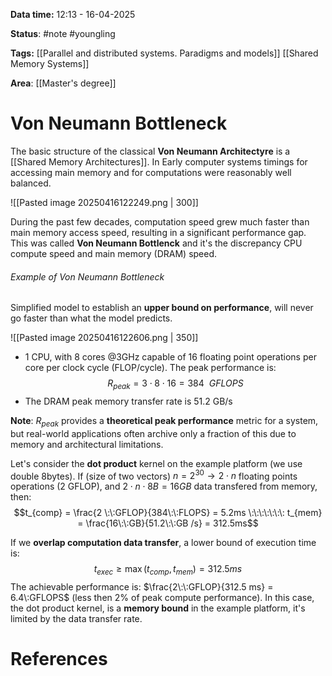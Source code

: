 **Data time:** 12:13 - 16-04-2025

**Status**: #note #youngling 

**Tags:** [[Parallel and distributed systems. Paradigms and models]] [[Shared Memory Systems]]

**Area**: [[Master's degree]]
# Von Neumann Bottleneck

The basic structure of the classical **Von Neumann Architectyre** is a [[Shared Memory Architectures]]. In Early computer systems timings for accessing main memory and for computations were reasonably well balanced.

![[Pasted image 20250416122249.png | 300]]

During the past few decades, computation speed grew much faster than main memory access speed, resulting in a significant performance gap. This was called **Von Neumann Bottlenck** and it's the discrepancy CPU compute speed and main memory (DRAM) speed.

###### Example of Von Neumann Bottleneck
Simplified model to establish an **upper bound on performance**, will never go faster than what the model predicts.

![[Pasted image 20250416122606.png | 350]]

- 1 CPU, with 8 cores @3GHz capable of 16 floating point operations per core per clock cycle (FLOP/cycle). The peak performance is:
$$R_{peak} = 3 \cdot 8 \cdot 16 = 384 \:\:GFLOPS$$
- The DRAM peak memory transfer rate is 51.2 GB/s


**Note**: $R_{peak}$ provides a **theoretical peak  performance** metric for a system, but real-world applications often archive only a fraction of this due to memory and architectural limitations. 

Let's consider the **dot product** kernel on the example platform (we use double 8bytes). If (size of two vectors) $n = 2^{30} \to 2 \cdot n$ floating points operations (2 GFLOP), and $2 \cdot n \cdot 8B = 16GB$ data transfered from memory, then:
$$t_{comp} = \frac{2 \:\:GFLOP}{384\:\:FLOPS} = 5.2ms \:\:\:\:\:\:\: t_{mem} = \frac{16\:\:GB}{51.2\:\:GB /s} = 312.5ms$$

If we **overlap computation data transfer**, a lower bound of execution time is:
$$t_{exec} \geq \max{(t_{comp},t_{mem})} = 312.5 ms$$
The achievable performance is: $\frac{2\:\:GFLOP}{312.5 ms} = 6.4\:GFLOPS$ (less then 2% of peak compute performance).
In this case, the dot product kernel, is a **memory bound** in the example platform, it's limited by the data transfer rate.
# References